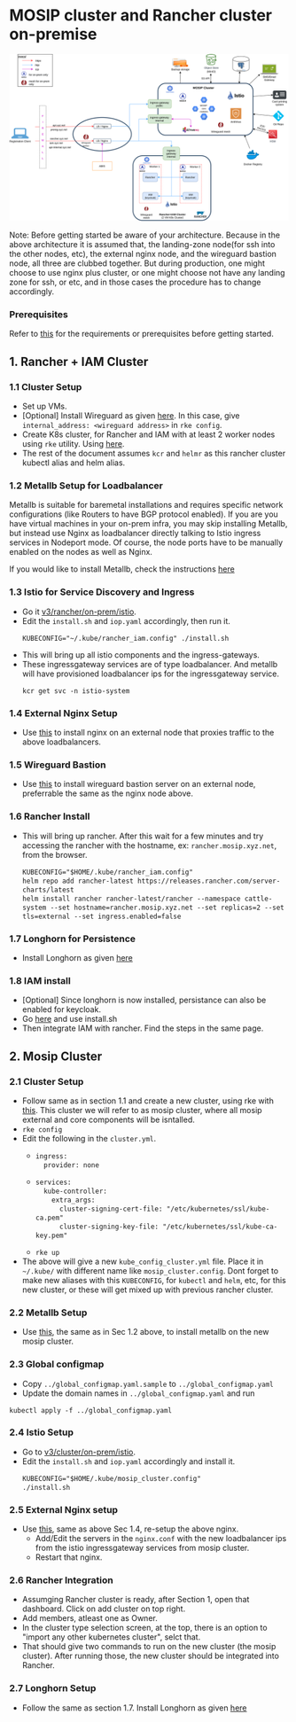 # MOSIP cluster and Rancher cluster on-premise

![Architecture](../../docs/images/deployment_architecture.png)

Note: Before getting started be aware of your architecture. Because in the above architecture it is assumed that, the landing-zone node(for ssh into the other nodes, etc), the external nginx node, and the wireguard bastion node, all three are clubbed together. But during production, one might choose to use nginx plus cluster, or one might choose not have any landing zone for ssh, or etc, and in those cases the procedure has to change accordingly.

### Prerequisites

Refer to [this](./requirements.md) for the requirements or prerequisites before getting started.

## 1. Rancher + IAM Cluster

### 1.1 Cluster Setup
* Set up VMs.
* [Optional] Install Wireguard as given [here](wireguard-mesh/README.md). In this case, give `internal_address: <wireguard address>` in `rke config`.
* Create K8s cluster, for Rancher and IAM with at least 2 worker nodes using `rke` utility. Using [here](../../docs/rke-setup.md).
* The rest of the document assumes `kcr` and `helmr` as this rancher cluster kubectl alias and helm alias.

### 1.2 Metallb Setup for Loadbalancer

Metallb is suitable for baremetal installations and requires specific network configurations (like Routers to have BGP protocol enabled).  If you are you have virtual machines in your on-prem infra, you may skip installing Metallb, but instead use Nginx as loadbalancer directly talking to Istio ingress services in Nodeport mode.  Of course, the node ports have to be manually enabled on the nodes as well as Nginx.  

If you would like to install Metallb, check the instructions [here](./metallb/)

### 1.3 Istio for Service Discovery and Ingress

* Go it [v3/rancher/on-prem/istio](../../rancher/on-prem/istio).
* Edit the `install.sh` and `iop.yaml` accordingly, then run it.
  ```
  KUBECONFIG="~/.kube/rancher_iam.config" ./install.sh
  ```
* This will bring up all istio components and the ingress-gateways.
* These ingressgateway services are of type loadbalancer. And metallb will have provisioned loadbalancer ips for the ingressgateway service.
  ```
  kcr get svc -n istio-system
  ```


### 1.4 External Nginx Setup

* Use [this](./nginx/) to install nginx on an external node that proxies traffic to the above loadbalancers.

### 1.5 Wireguard Bastion

* Use [this](../../docs/wireguard_bastion.md) to install wireguard bastion server on an external node, preferrable the same as the nginx node above.

### 1.6 Rancher Install

* This will bring up rancher. After this wait for a few minutes and try accessing the rancher with the hostname, ex: `rancher.mosip.xyz.net`, from the browser.
  ```
  KUBECONFIG="$HOME/.kube/rancher_iam.config"
  helm repo add rancher-latest https://releases.rancher.com/server-charts/latest
  helm install rancher rancher-latest/rancher --namespace cattle-system --set hostname=rancher.mosip.xyz.net --set replicas=2 --set tls=external --set ingress.enabled=false
  ```

### 1.7 Longhorn for Persistence

* Install Longhorn as given [here](../longhorn/README.md)

### 1.8 IAM install

* [Optional] Since longhorn is now installed, persistance can also be enabled for keycloak.
* Go [here](../../external/iam) and use install.sh
* Then integrate IAM with rancher. Find the steps in the same page.

## 2. Mosip Cluster

### 2.1 Cluster Setup

* Follow same as in section 1.1 and create a new cluster, using rke with [this](../../docs/rke-setup.md). This cluster we will refer to as mosip cluster, where all mosip external and core components will be isntalled.
* `rke config`
* Edit the following in the `cluster.yml`.
  * ```
    ingress:
      provider: none
    ```
  * ```
    services:
      kube-controller:
        extra_args:
          cluster-signing-cert-file: "/etc/kubernetes/ssl/kube-ca.pem"
          cluster-signing-key-file: "/etc/kubernetes/ssl/kube-ca-key.pem"
    ```
  * `rke up`
* The above will give a new `kube_config_cluster.yml` file. Place it in `~/.kube/` with different name like `mosip_cluster.config`. Dont forget to make new aliases with this `KUBECONFIG`, for `kubectl` and `helm`, etc, for this new cluster, or these will get mixed up with previous rancher cluster.

### 2.2 Metallb Setup

* Use [this](./metallb/), the same as in Sec 1.2 above, to install metallb on the new mosip cluster.

### 2.3 Global configmap

* Copy `../global_configmap.yaml.sample` to `../global_configmap.yaml`  
* Update the domain names in `../global_configmap.yaml` and run
```
kubectl apply -f ../global_configmap.yaml
```

### 2.4 Istio Setup

* Go to [v3/cluster/on-prem/istio](./istio/).
* Edit the `install.sh` and `iop.yaml` accordingly and install it.
  ```
  KUBECONFIG="$HOME/.kube/mosip_cluster.config"
  ./install.sh
  ```

### 2.5 External Nginx setup

* Use [this](./nginx/), same as above Sec 1.4, re-setup the above nginx.
  * Add/Edit the servers in the `nginx.conf` with the new loadbalancer ips from the istio ingressgateway services from mosip cluster.
  * Restart that nginx.

### 2.6 Rancher Integration

* Assumging Rancher cluster is ready, after Section 1, open that dashboard. Click on add cluster on top right.
* Add members, atleast one as Owner.
* In the cluster type selection screen, at the top, there is an option to "import any other kubernetes cluster", selct that.
* That should give two commands to run on the new cluster (the mosip cluster). After running those, the new cluster should be integrated into Rancher.

### 2.7 Longhorn Setup

* Follow the same as section 1.7. Install Longhorn as given [here](../longhorn/README.md)
